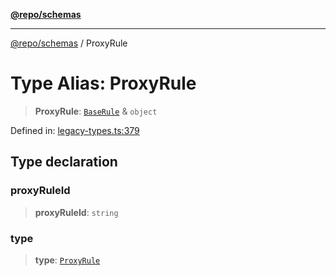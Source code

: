[**@repo/schemas**](../README.md)

***

[@repo/schemas](../globals.md) / ProxyRule

# Type Alias: ProxyRule

> **ProxyRule**: [`BaseRule`](BaseRule.md) & `object`

Defined in: [legacy-types.ts:379](https://github.com/alexqguo/drinking-board-game-v3/blob/6219b44c05bf1b55de4a76da31192aa5179671e8/packages/schemas/src/legacy-types.ts#L379)

## Type declaration

### proxyRuleId

> **proxyRuleId**: `string`

### type

> **type**: [`ProxyRule`](../enumerations/RuleType.md#proxyrule)
